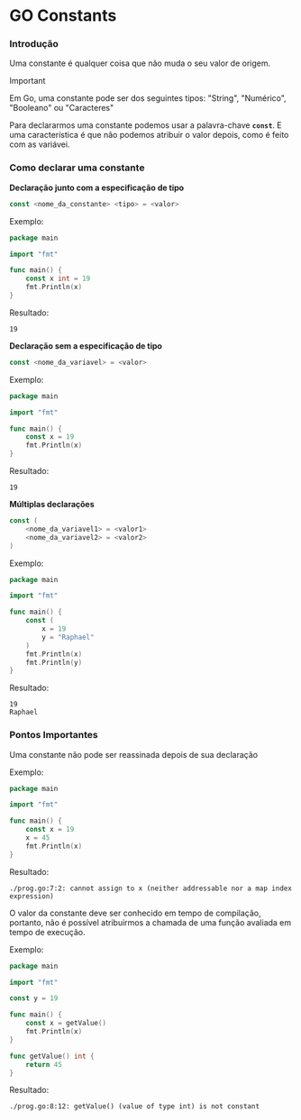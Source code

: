 # GO Constants

### Introdução

Uma constante é qualquer coisa que não muda o seu valor de origem.

> [!IMPORTANT]
> Em Go, uma constante pode ser dos seguintes tipos: "String", "Numérico", "Booleano" ou "Caracteres"

Para declararmos uma constante podemos usar a palavra-chave **`const`**.
E uma característica é que não podemos atribuir o valor depois, como é feito com as variávei.

### Como declarar uma constante

**Declaração junto com a especificação de tipo**

```go
const <nome_da_constante> <tipo> = <valor>
```

Exemplo:

```go
package main

import "fmt"

func main() {
	const x int = 19
	fmt.Println(x)
}
```

Resultado:

```text
19
```

**Declaração sem a especificação de tipo**

```go
const <nome_da_variavel> = <valor>
```

Exemplo:

```go
package main

import "fmt"

func main() {
	const x = 19
	fmt.Println(x)
}
```

Resultado:

```text
19
```

**Múltiplas declarações**

```go
const (
    <nome_da_variavel1> = <valor1>
    <nome_da_variavel2> = <valor2>
)
```

Exemplo:

```go
package main

import "fmt"

func main() {
	const (
		x = 19
		y = "Raphael"
	)
	fmt.Println(x)
	fmt.Println(y)
}
```

Resultado:

```text
19
Raphael
```

### Pontos Importantes

Uma constante não pode ser reassinada depois de sua declaração

Exemplo:

```go
package main

import "fmt"

func main() {
	const x = 19
	x = 45
	fmt.Println(x)
}
```

Resultado:

```text
./prog.go:7:2: cannot assign to x (neither addressable nor a map index expression)
```

O valor da constante deve ser conhecido em tempo de compilação, portanto, não é possível atribuirmos a chamada de uma função avaliada em tempo de execução.

Exemplo:

```go
package main

import "fmt"

const y = 19

func main() {
	const x = getValue()
	fmt.Println(x)
}

func getValue() int {
	return 45
}
```

Resultado:

```text
./prog.go:8:12: getValue() (value of type int) is not constant
```
